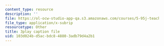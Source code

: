```yaml
---
content_type: resource
description: ''
file: https://ol-ocw-studio-app-qa.s3.amazonaws.com/courses/5-95j-teaching-college-level-science-and-engineering-fall-2015/103d024bd5acbdc848803adb79d4a2b1_I7_PfCBBcFI.srt
file_type: application/x-subrip
resourcetype: Other
title: 3play caption file
uid: 103d024b-d5ac-bdc8-4880-3adb79d4a2b1
---
```

